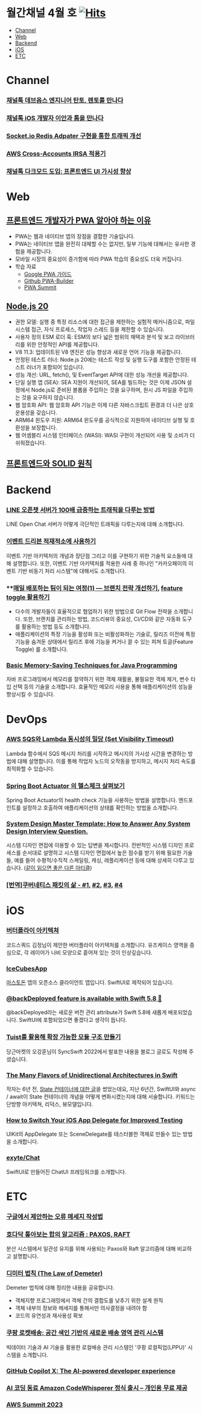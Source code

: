 # 월간채널 4월 호 [![Hits](https://hits.seeyoufarm.com/api/count/incr/badge.svg?url=https%3A%2F%2Fgithub.com%2Fchannel-io%2Fmonthly-channel%2Fblob%2Fmain%2Fissues%2F2023-03.md&count_bg=%2379C83D&title_bg=%23555555&icon=&icon_color=%23E7E7E7&title=hits&edge_flat=false)](https://hits.seeyoufarm.com)

- [Channel](#channel)
- [Web](#web)
- [Backend](#backend)
- [iOS](#ios)
- [ETC](#etc)

# Channel

### [채널톡 데브옵스 엔지니어 탄토, 렌토를 만나다](https://channel.io/ko/blog/devops-developer-interview-tantolento)

### [채널톡 iOS 개발자 이안과 톰을 만나다](https://channel.io/ko/blog/ios-engineer-interview-iantom)

### [Socket.io Redis Adpater 구현을 통한 트래픽 개선](https://ghost-kr.channel.io/tech-socketio-redis-adapter-improvement/)

### [AWS Cross-Accounts IRSA 적용기](https://ghost-kr.channel.io/tech-aws-cross-accounts-irsa/)

### [채널톡 다크모드 도입: 프론트엔드 UI 가시성 향상](https://ghost-kr.channel.io/tech-frontend-darkmode/)

# Web

## **[프론트엔드 개발자가 PWA 알아야 하는 이유](https://yozm.wishket.com/magazine/detail/1969/)**

- PWA는 웹과 네이티브 앱의 장점을 결합한 기술입니다.
- PWA는 네이티브 앱을 완전히 대체할 수는 없지만, 일부 기능에 대해서는 유사한 경험을 제공합니다.
- 모바일 시장의 중요성이 증가함에 따라 PWA 학습의 중요성도 더욱 커집니다.
- 학습 자료
    - [Google PWA 가이드](https://web.dev/learn/pwa/)
    - [Github PWA-Builder](https://github.com/pwa-builder)
    - [PWA Summit](https://pwasummit.org/)

## [Node.js 20](https://nodejs.org/en/blog/announcements/v20-release-announce)

- 권한 모델: 실행 중 특정 리소스에 대한 접근을 제한하는 실험적 메커니즘으로, 파일 시스템 접근, 자식 프로세스, 작업자 스레드 등을 제한할 수 있습니다.
- 사용자 정의 ESM 로더 훅: ESM의 보다 넓은 범위의 채택과 분석 및 보고 라이브러리를 위한 안정적인 API를 제공합니다.
- V8 11.3: 업데이트된 V8 엔진은 성능 향상과 새로운 언어 기능을 제공합니다.
- 안정된 테스트 러너: Node.js 20에는 테스트 작성 및 실행 도구를 포함한 안정된 테스트 러너가 포함되어 있습니다.
- 성능 개선: URL, fetch(), 및 EventTarget API에 대한 성능 개선을 제공합니다.
- 단일 실행 앱 (SEA): SEA 지원이 개선되어, SEA를 빌드하는 것은 이제 JSON 설정에서 Node.js로 준비된 블롭을 주입하는 것을 요구하며, 원시 JS 파일을 주입하는 것을 요구하지 않습니다.
- 웹 암호화 API: 웹 암호화 API 기능은 이제 다른 자바스크립트 환경과 더 나은 상호 운용성을 갖습니다.
- ARM64 윈도우 지원: ARM64 윈도우를 공식적으로 지원하여 네이티브 실행 및 호환성을 보장합니다.
- 웹 어셈블리 시스템 인터페이스 (WASI): WASI 구현이 개선되어 사용 및 소비가 더 쉬워졌습니다.

## ****[프론트엔드와 SOLID 원칙](https://fe-developers.kakaoent.com/2023/230330-frontend-solid/)****

# Backend

### ****[LINE 오픈챗 서버가 100배 급증하는 트래픽을 다루는 방법](https://engineering.linecorp.com/ko/blog/how-line-openchat-server-handles-extreme-traffic-spikes)****

LINE Open Chat 서버가 어떻게 극단적인 트래픽을 다루는지에 대해 소개합니다. 

### [이벤트 드리븐 적재적소에 사용하기](https://tech.kakaopay.com/post/event-driven-architecture/)

이벤트 기반 아키텍처의 개념과 장단점 그리고 이를 구현하기 위한 기술적 요소들에 대해 설명합니다. 또한, 이벤트 기반 아키텍처를 적용한 사례 중 하나인 "카카오페이의 이벤트 기반 비동기 처리 시스템"에 대해서도 소개합니다.

### ****[매일 배포하는 팀이 되는 여정(1) — 브랜치 전략 개선하기](https://medium.com/daangn/%EB%A7%A4%EC%9D%BC-%EB%B0%B0%ED%8F%AC%ED%95%98%EB%8A%94-%ED%8C%80%EC%9D%B4-%EB%90%98%EB%8A%94-%EC%97%AC%EC%A0%95-1-%EB%B8%8C%EB%9E%9C%EC%B9%98-%EC%A0%84%EB%9E%B5-%EA%B0%9C%EC%84%A0%ED%95%98%EA%B8%B0-1a1df85b2cff), [feature toggle 활용하기](https://medium.com/daangn/매일-배포하는-팀이-되는-여정-2-feature-toggle-활용하기-b52c4a1810cd)**

- 다수의 개발자들이 효율적으로 협업하기 위한 방법으로 Git Flow 전략을 소개합니다. 또한, 브랜치를 관리하는 방법, 코드리뷰의 중요성, CI/CD와 같은 자동화 도구를 활용하는 방법 등도 소개합니다.
- 애플리케이션의 특정 기능을 활성화 또는 비활성화하는 기술로, 릴리즈 이전에 특정 기능을 숨겨둔 상태에서 릴리즈 후에 기능을 켜거나 끌 수 있는 피쳐 토글(Feature Toggle) 를 소개합니다.

### [Basic Memory-Saving Techniques for Java Programming](https://medium.com/javarevisited/basic-memory-saving-techniques-for-java-programming-6677a7237a69)

자바 프로그래밍에서 메모리를 절약하기 위한 객체 재활용, 불필요한 객체 제거, 변수 타입 선택 등의 기술을 소개합니다. 효율적인 메모리 사용을 통해 애플리케이션의 성능을 향상시킬 수 있습니다.

# DevOps

### [AWS SQS와 Lambda 동시성의 밀당 (Set Visibility Timeout)](https://medium.com/zigbang/aws-sqs%EC%99%80-lambda-%EB%8F%99%EC%8B%9C%EC%84%B1%EC%9D%98-%EB%B0%80%EB%8B%B9-set-visibility-timeout-2e8f630b0159)

Lambda 함수에서 SQS 메시지 처리를 시작하고 메시지의 가시성 시간을 변경하는 방법에 대해 설명합니다. 이를 통해 작업자 노드의 오작동을 방지하고, 메시지 처리 속도를 최적화할 수 있습니다.

### **[Spring Boot Actuator 의 헬스체크 살펴보기](https://toss.tech/article/how-to-work-health-check-in-spring-boot-actuator)**

Spring Boot Actuator의 health check 기능을 사용하는 방법을 설명합니다. 엔드포인트를 설정하고 호출하여 애플리케이션의 상태를 확인하는 방법을 소개합니다.

### [System Design Master Template: How to Answer Any System Design Interview Question.](https://levelup.gitconnected.com/system-design-master-template-how-to-answer-any-system-design-interview-question-ee5dc332acd5)

시스템 디자인 면접에 이용할 수 있는 답변을 제시합니다. 전반적인 시스템 디자인 프로세스를 순서대로 설명하고 시스템 디자인 면접에서 높은 점수를 받기 위해 필요한 기술들, 예를 들어 수평적/수직적 스케일링, 캐싱, 레플리케이션 등에 대해 상세히 다루고 있습니다. ([같이 읽으면 좋은 다른 아티클](https://iorilan.medium.com/i-asked-this-system-design-question-to-3-guys-during-a-developer-interview-and-none-of-them-gave-9c23abe45687))

### [[번역]쿠버네티스 패킷의 삶 - #1](https://coffeewhale.com/packet-network1)****,**** [#2](https://coffeewhale.com/packet-network2), [#3](https://coffeewhale.com/packet-network3), [#4](https://coffeewhale.com/packet-network4)

# iOS

### [버터플라이 아키텍쳐](https://medium.com/@jungkim/%EB%B2%84%ED%84%B0%ED%94%8C%EB%9D%BC%EC%9D%B4-%EC%95%84%ED%82%A4%ED%85%8D%EC%B2%98%EB%A5%BC-%EC%86%8C%EA%B0%9C%ED%95%A9%EB%8B%88%EB%8B%A4-9d4abd71c3c1)

코드스쿼드 김정님이 제안한 버터플라이 아키텍처를 소개합니다. 유즈케이스 영역을 중심으로, 각 레이어가 나비 모양으로 흩어져 있는 것이 인상깊습니다.

### [IceCubesApp](https://github.com/Dimillian/IceCubesApp)

[마스토돈](https://apps.apple.com/kr/app/mastodon-for-iphone-and-ipad/id1571998974) 앱의 오픈소스 클라이언트 앱입니다. SwiftUI로 제작되어 있습니다.

### [@backDeployed feature is available with Swift 5.8 🚀](https://medium.com/@acakiralar/backdeployed-feature-is-available-with-swift-5-8-99057cbd6aa7)

@backDeployed라는 새로운 버전 관리 attribute가 Swift 5.8에 새롭게 배포되었습니다. SwiftUI에 포함되었으면 좋겠다고 생각이 듭니다.

### [Tuist를 활용해 확장 가능한 모듈 구조 만들기](https://medium.com/daangn/tuist-%EB%A5%BC-%ED%99%9C%EC%9A%A9%ED%95%B4-%EB%AA%A8%EB%93%88-%EA%B5%AC%EC%A1%B0-%EC%9E%90%EB%8F%99%ED%99%94%ED%95%98%EA%B8%B0-f200992d4bf2)

당근마켓의 오강훈님이 SyncSwift 2022에서 발표한 내용을 블로그 글로도 작성해 주셨습니다.

### ****[The Many Flavors of Unidirectional Architectures in Swift](https://betterprogramming.pub/different-flavors-of-unidirectional-architectures-in-swift-781a01380ef6)****

작자는 6년 전, [State 컨테이너에 대한 글](https://jobandtalent.engineering/ios-architecture-an-state-container-based-approach-4f1a9b00b82e)을 썼었는데요, 지난 6년간, SwiftUI와 async / await이 State 컨테이너의 개념을 어떻게 변화시켰는지에 대해 서술합니다. 키워드는 단방향 아키텍쳐, 리덕스, 뷰모델입니다.

### [How to Switch Your iOS App Delegate for Improved Testing](https://qualitycoding.org/ios-app-delegate-testing/)

UIKit의 AppDelegate 또는 SceneDelegate를 테스터블한 객체로 만들수 있는 방법을 소개합니다.

### [exyte/Chat](https://github.com/exyte/Chat)

SwiftUI로 만들어진 ChatUI 프레임워크를 소개합니다.

# ETC

### [구글에서 제안하는 오류 메세지 작성법](https://hyeon9mak.github.io/writing-helpful-error-messages/)

### ****[호다닥 톺아보는 합의 알고리즘 : PAXOS, RAFT](https://gruuuuu.github.io/integration/paxos-raft/)****

분산 시스템에서 일관성 유지를 위해 사용되는 Paxos와 Raft 알고리즘에 대해 비교하고 설명합니다.

### **[디미터 법칙 (The Law of Demeter)](https://johngrib.github.io/wiki/jargon/law-of-demeter/)**

Demeter 법칙에 대해 정리한 내용을 공유합니다.
- 객체지향 프로그래밍에서 객체 간의 결합도를 낮추기 위한 설계 원칙
- 객체 내부의 정보와 메세지를 통해서만 의사결정을 내려야 함
- 코드의 유연성과 재사용성 확보

### ****[쿠팡 로켓배송: 공간 색인 기반의 새로운 배송 영역 관리 시스템](https://medium.com/coupang-engineering/%EC%BF%A0%ED%8C%A1-%EB%A1%9C%EC%BC%93%EB%B0%B0%EC%86%A1-%EA%B3%B5%EA%B0%84-%EC%83%89%EC%9D%B8-%EA%B8%B0%EB%B0%98%EC%9D%98-%EB%B0%B0%EC%86%A1-%EC%98%81%EC%97%AD-%EA%B4%80%EB%A6%AC-%EC%8B%9C%EC%8A%A4%ED%85%9C-a59006bc4b6e)****

빅데이터 기술과 AI 기술을 활용한 로컬배송 관리 시스템인 '쿠팡 로컬픽업(LPPU)' 시스템을 소개합니다. 

### ****[GitHub Copilot X: The AI-powered developer experience](https://github.blog/2023-03-22-github-copilot-x-the-ai-powered-developer-experience/)****

### **[AI 코딩 동료 Amazon CodeWhisperer 정식 출시 – 개인용 무료 제공](https://aws.amazon.com/ko/blogs/korea/amazon-codewhisperer-free-for-individual-use-is-now-generally-available/)**

### **[AWS Summit 2023](https://aws.amazon.com/ko/events/summits/seoul/)**